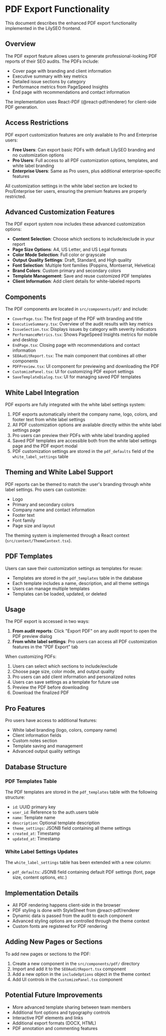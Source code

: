 # PDF Export Functionality

This document describes the enhanced PDF export functionality implemented in the LilySEO frontend.

## Overview

The PDF export feature allows users to generate professional-looking PDF reports of their SEO audits. The PDFs include:

- Cover page with branding and client information
- Executive summary with key metrics
- Detailed issue sections by category
- Performance metrics from PageSpeed Insights
- End page with recommendations and contact information

The implementation uses React-PDF (@react-pdf/renderer) for client-side PDF generation.

## Access Restrictions

PDF export customization features are only available to Pro and Enterprise users:

- **Free Users**: Can export basic PDFs with default LilySEO branding and no customization options
- **Pro Users**: Full access to all PDF customization options, templates, and white label branding
- **Enterprise Users**: Same as Pro users, plus additional enterprise-specific features

All customization settings in the white label section are locked to Pro/Enterprise tier users, ensuring the premium features are properly restricted.

## Advanced Customization Features

The PDF export system now includes these advanced customization options:

- **Content Selection**: Choose which sections to include/exclude in your report
- **Page Size Options**: A4, US Letter, and US Legal formats
- **Color Mode Selection**: Full color or grayscale
- **Output Quality Settings**: Draft, Standard, and High quality
- **Font Selection**: Multiple font families (Poppins, Montserrat, Helvetica)
- **Brand Colors**: Custom primary and secondary colors
- **Template Management**: Save and reuse customized PDF templates
- **Client Information**: Add client details for white-labeled reports

## Components

The PDF components are located in `src/components/pdf/` and include:

- `CoverPage.tsx`: The first page of the PDF with branding and title
- `ExecutiveSummary.tsx`: Overview of the audit results with key metrics
- `IssueSection.tsx`: Displays issues by category with severity indicators
- `PerformanceMetrics.tsx`: Shows PageSpeed Insights metrics for mobile and desktop
- `EndPage.tsx`: Closing page with recommendations and contact information
- `SEOAuditReport.tsx`: The main component that combines all other components
- `PDFPreview.tsx`: UI component for previewing and downloading the PDF
- `CustomizePanel.tsx`: UI for customizing PDF export settings
- `SaveTemplateDialog.tsx`: UI for managing saved PDF templates

## White Label Integration

PDF exports are fully integrated with the white label settings system:

1. PDF exports automatically inherit the company name, logo, colors, and footer text from white label settings
2. All PDF customization options are available directly within the white label settings page
3. Pro users can preview their PDFs with white label branding applied
4. Saved PDF templates are accessible both from the white label settings page and the PDF export modal
5. PDF customization settings are stored in the `pdf_defaults` field of the `white_label_settings` table

## Theming and White Label Support

PDF reports can be themed to match the user's branding through white label settings. Pro users can customize:

- Logo
- Primary and secondary colors
- Company name and contact information
- Footer text
- Font family
- Page size and layout

The theming system is implemented through a React context (`src/context/ThemeContext.tsx`).

## PDF Templates

Users can save their customization settings as templates for reuse:

- Templates are stored in the `pdf_templates` table in the database
- Each template includes a name, description, and all theme settings
- Users can manage multiple templates
- Templates can be loaded, updated, or deleted

## Usage

The PDF export is accessed in two ways:

1. **From audit reports**: Click "Export PDF" on any audit report to open the PDF preview dialog
2. **From white label settings**: Pro users can access all PDF customization features in the "PDF Export" tab

When customizing PDFs:

1. Users can select which sections to include/exclude
2. Choose page size, color mode, and output quality
3. Pro users can add client information and personalized notes
4. Users can save settings as a template for future use
5. Preview the PDF before downloading
6. Download the finalized PDF

## Pro Features

Pro users have access to additional features:

- White label branding (logo, colors, company name)
- Client information fields
- Custom notes section
- Template saving and management
- Advanced output quality settings

## Database Structure

### PDF Templates Table
The PDF templates are stored in the `pdf_templates` table with the following structure:

- `id`: UUID primary key
- `user_id`: Reference to the auth.users table
- `name`: Template name
- `description`: Optional template description
- `theme_settings`: JSONB field containing all theme settings
- `created_at`: Timestamp
- `updated_at`: Timestamp

### White Label Settings Updates
The `white_label_settings` table has been extended with a new column:

- `pdf_defaults`: JSONB field containing default PDF settings (font, page size, content options, etc.)

## Implementation Details

- All PDF rendering happens client-side in the browser
- PDF styling is done with StyleSheet from @react-pdf/renderer
- Dynamic data is passed from the audit to each component
- Advanced styling options are controlled through the theme context
- Custom fonts are registered for PDF rendering

## Adding New Pages or Sections

To add new pages or sections to the PDF:

1. Create a new component in the `src/components/pdf/` directory
2. Import and add it to the `SEOAuditReport.tsx` component
3. Add a new option in the `includeOptions` object in the theme context
4. Add UI controls in the `CustomizePanel.tsx` component

## Potential Future Improvements

- More advanced template sharing between team members
- Additional font options and typography controls
- Interactive PDF elements and links
- Additional export formats (DOCX, HTML)
- PDF annotation and commenting features 